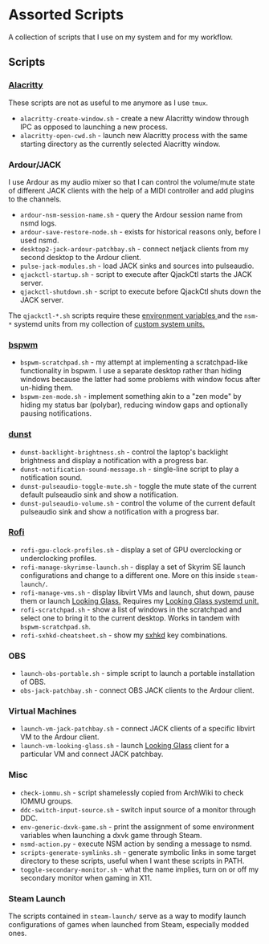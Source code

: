 # Assorted Scripts

A collection of scripts that I use on my system and for my workflow.

## Scripts

### [Alacritty](https://github.com/alacritty/alacritty)

These scripts are not as useful to me anymore as I use `tmux`.

- `alacritty-create-window.sh` - create a new Alacritty window through IPC as
  opposed to launching a new process.
- `alacritty-open-cwd.sh` - launch new Alacritty process with the same starting
  directory as the currently selected Alacritty window.

### Ardour/JACK

I use Ardour as my audio mixer so that I can control the volume/mute state of
different JACK clients with the help of a MIDI controller and add plugins to the
channels.

- `ardour-nsm-session-name.sh` - query the Ardour session name from nsmd logs.
- `ardour-save-restore-node.sh` - exists for historical reasons only, before I
  used nsmd.
- `desktop2-jack-ardour-patchbay.sh` - connect netjack clients from my second
  desktop to the Ardour client.
- `pulse-jack-modules.sh` - load JACK sinks and sources into pulseaudio.
- `qjackctl-startup.sh` - script to execute after QjackCtl starts the JACK
  server.
- `qjackctl-shutdown.sh` - script to execute before QjackCtl shuts down the JACK
  server.

The `qjackctl-*.sh` scripts require these [environment variables
](https://github.com/vladstojna/.envvars/blob/main/environment.d/nsm.conf) and
the `nsm-*` systemd units from my collection of [custom system units.
](https://github.com/vladstojna/systemd-custom-units)

### [bspwm](https://github.com/baskerville/bspwm)

- `bspwm-scratchpad.sh` - my attempt at implementing a scratchpad-like
  functionality in bspwm. I use a separate desktop rather than hiding windows
  because the latter had some problems with window focus after un-hiding them.
- `bspwm-zen-mode.sh` - implement something akin to a "zen mode" by hiding my
  status bar (polybar), reducing window gaps and optionally pausing
  notifications.

### [dunst](https://github.com/dunst-project/dunst)

- `dunst-backlight-brightness.sh` - control the laptop's backlight brightness
  and display a notification with a progress bar.
- `dunst-notification-sound-message.sh` - single-line script to play a
  notification sound.
- `dunst-pulseaudio-toggle-mute.sh` - toggle the mute state of the current
  default pulseaudio sink and show a notification.
- `dunst-pulseaudio-volume.sh` - control the volume of the current default
  pulseaudio sink and show a notification with a progress bar.

### [Rofi](https://github.com/davatorium/rofi)

- `rofi-gpu-clock-profiles.sh` - display a set of GPU overclocking or
  underclocking profiles.
- `rofi-manage-skyrimse-launch.sh` - display a set of Skyrim SE launch
  configurations and change to a different one. More on this inside
  `steam-launch/`.
- `rofi-manage-vms.sh` - display libvirt VMs and launch, shut down, pause them
  or launch [Looking Glass.](https://looking-glass.io/) Requires my [Looking
  Glass systemd unit.](https://github.com/vladstojna/systemd-custom-units)
- `rofi-scratchpad.sh` - show a list of windows in the scratchpad and select one
  to bring it to the current desktop. Works in tandem with
  `bspwm-scratchpad.sh`.
- `rofi-sxhkd-cheatsheet.sh` - show my
  [sxhkd](https://github.com/baskerville/sxhkd) key combinations.

### OBS

- `launch-obs-portable.sh` - simple script to launch a portable installation of
  OBS.
- `obs-jack-patchbay.sh` - connect OBS JACK clients to the Ardour client.

### Virtual Machines

- `launch-vm-jack-patchbay.sh` - connect JACK clients of a specific libvirt VM
  to the Ardour client.
- `launch-vm-looking-glass.sh` - launch [Looking
  Glass](https://looking-glass.io/) client for a particular VM and connect JACK
  patchbay.

### Misc

- `check-iommu.sh` - script shamelessly copied from ArchWiki to check IOMMU
  groups.
- `ddc-switch-input-source.sh` - switch input source of a monitor through DDC.
- `env-generic-dxvk-game.sh` - print the assignment of some environment
  variables when launching a dxvk game through Steam.
- `nsmd-action.py` - execute NSM action by sending a message to nsmd.
- `scripts-generate-symlinks.sh` - generate symbolic links in some target
  directory to these scripts, useful when I want these scripts in PATH.
- `toggle-secondary-monitor.sh` - what the name implies, turn on or off my
  secondary monitor when gaming in X11.

### Steam Launch

The scripts contained in `steam-launch/` serve as a way to modify launch
configurations of games when launched from Steam, especially modded ones.
